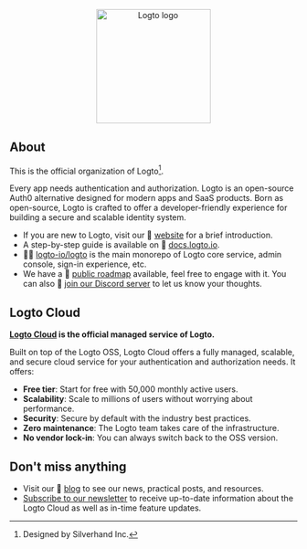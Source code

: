 <p align="center">
  <a href="https://logto.io/?utm_source=github&utm_medium=community_health" target="_blank" align="center" alt="Go to Logto website">
    <picture>
      <source width="200" media="(prefers-color-scheme: dark)" srcset="https://github.com/logto-io/.github/raw/master/profile/logto-logo-dark.svg">
      <source width="200" media="(prefers-color-scheme: light)" srcset="https://github.com/logto-io/.github/raw/master/profile/logto-logo-light.svg">
      <img width="200" src="https://github.com/logto-io/logto/raw/master/logo.png" alt="Logto logo">
    </picture>
  </a>
</p>

## About

This is the official organization of Logto[^info].

Every app needs authentication and authorization. Logto is an open-source Auth0 alternative designed for modern apps and SaaS products. Born as open-source, Logto is crafted to offer a developer-friendly experience for building a secure and scalable identity system.

- If you are new to Logto, visit our 🎨 [website](https://logto.io/?utm_source=github&utm_medium=community_health) for a brief introduction.
- A step-by-step guide is available on 📖 [docs.logto.io](https://docs.logto.io/?utm_source=github&utm_medium=community_health).
- 🧑‍🚀 [logto-io/logto](https://github.com/logto-io/logto) is the main monorepo of Logto core service, admin console, sign-in experience, etc.
- We have a 📍 [public roadmap](https://logto.productlane.com/roadmap) available, feel free to engage with it. You can also 💬 [join our Discord server](https://discord.gg/UEPaF3j5e6) to let us know your thoughts.

## Logto Cloud

**[Logto Cloud](https://cloud.logto.io/?utm_source=github&utm_medium=community_health&sign_up=true) is the official managed service of Logto.**

Built on top of the Logto OSS, Logto Cloud offers a fully managed, scalable, and secure cloud service for your authentication and authorization needs. It offers:

- **Free tier**: Start for free with 50,000 monthly active users.
- **Scalability**: Scale to millions of users without worrying about performance.
- **Security**: Secure by default with the industry best practices.
- **Zero maintenance**: The Logto team takes care of the infrastructure.
- **No vendor lock-in**: You can always switch back to the OSS version.

## Don't miss anything

- Visit our 📝 [blog](https://blog.logto.io/?utm_source=github&utm_medium=community_health) to see our news, practical posts, and resources.
- [Subscribe to our newsletter](https://logto.io/subscribe?utm_source=github&utm_medium=community_health) to receive up-to-date information about the Logto Cloud as well as in-time feature updates.

[^info]: Designed by Silverhand Inc.
